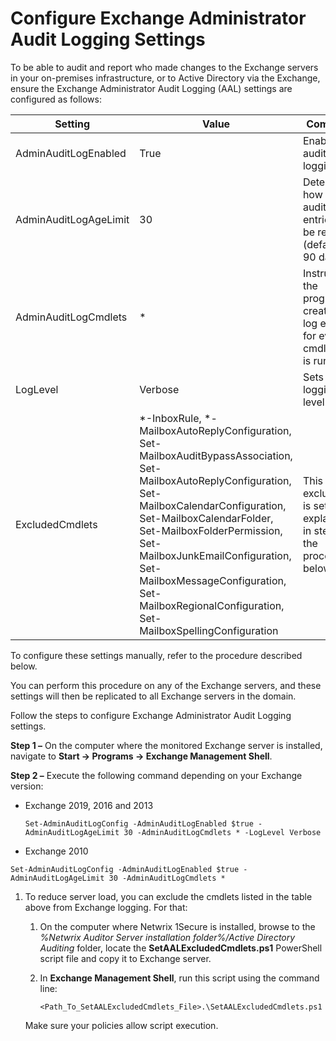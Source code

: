 # Configure Exchange Administrator Audit Logging Settings

To be able to audit and report who made changes to the Exchange servers in your on-premises infrastructure, or to Active Directory via the Exchange, ensure the Exchange Administrator Audit Logging (AAL) settings are configured as follows:

| Setting | Value | Comment |
| --- | --- | --- |
| AdminAuditLogEnabled | True | Enables audit logging |
| AdminAuditLogAgeLimit | 30 | Determines how long audit log entries will be retained (default is 90 days) |
| AdminAuditLogCmdlets | \* | Instructs the program to create a log entry for every cmdlet that is run. |
| LogLevel | Verbose | Sets logging level. |
| ExcludedCmdlets | \*-InboxRule,  \*-MailboxAutoReplyConfiguration,  Set-MailboxAuditBypassAssociation,  Set-MailboxAutoReplyConfiguration,  Set-MailboxCalendarConfiguration,  Set-MailboxCalendarFolder,  Set-MailboxFolderPermission,  Set-MailboxJunkEmailConfiguration,  Set-MailboxMessageConfiguration,  Set-MailboxRegionalConfiguration,  Set-MailboxSpellingConfiguration | This list of exclusions is set up as explained in step 3 of the procedure below. |

To configure these settings manually, refer to the procedure described below.

You can perform this procedure on any of the Exchange servers, and these settings will then be replicated to all Exchange servers in the domain.

Follow the steps to configure Exchange Administrator Audit Logging settings.

__Step 1 –__ On the computer where the monitored Exchange server is installed, navigate to __Start → Programs → Exchange Management Shell__.

__Step 2 –__ Execute the following command depending on your Exchange version:

- Exchange 2019, 2016 and 2013

  ```Set-AdminAuditLogConfig -AdminAuditLogEnabled $true -AdminAuditLogAgeLimit 30 -AdminAuditLogCmdlets * -LogLevel Verbose```
- Exchange 2010

```Set-AdminAuditLogConfig -AdminAuditLogEnabled $true -AdminAuditLogAgeLimit 30 -AdminAuditLogCmdlets *```

1. To reduce server load, you can exclude the cmdlets listed in the table above from Exchange logging. For that:

   1. On the computer where Netwrix 1Secure is installed, browse to the _%Netwrix Auditor Server installation folder%/Active Directory Auditing_ folder, locate the __SetAALExcludedCmdlets.ps1__ PowerShell script file and copy it to Exchange server.
   2. In __Exchange Management Shell__, run this script using the command line:

      ```<Path_To_SetAALExcludedCmdlets_File>.\SetAALExcludedCmdlets.ps1```

   Make sure your policies allow script execution.
